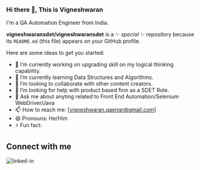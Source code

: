 ### Hi there 👋, This is Vigneshwaran
I'm a QA Automation Engineer from India.

**vigneshwaransdet/vigneshwaransdet** is a ✨ _special_ ✨ repository because its `README.md` (this file) appears on your GitHub profile.

Here are some ideas to get you started:

- 🔭 I’m currently working on upgrading skill on my logical thinking capability.
- 🌱 I’m currently learning Data Structures and Algorithms.
- 👯 I’m looking to collaborate with other content creators.
- 🤔 I’m looking for help with product based firm as a SDET Role.
- 💬 Ask me about anyting related to Front End Automation/Selenium WebDriver/Java
- 📫 How to reach me: [vigneshwaran.qaengr@gmail.com]
- 😄 Pronouns: He/Him
- ⚡ Fun fact: 

## Connect with me
[<img align="left" alt="linked-in" src="https://img.shields.io/badge/linkedin-%230077B5.svg?&style=for-the-badge&logo=linkedin&logoColor=white" />](https://www.linkedin.com/in/vigneshwaran-baskaran/)

